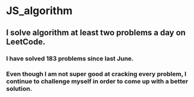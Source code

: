 # JS_algorithm

## I solve algorithm at least two problems a day on LeetCode.
### I have solved 183 problems since last June.
### Even though I am not super good at cracking every problem, I continue to challenge myself in order to come up with a better solution.
